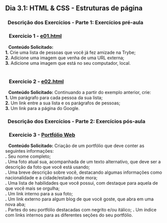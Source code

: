 ## Dia 3.1: HTML & CSS - Estruturas de página

### &nbsp; Descrição dos Exercícios - Parte 1: Exercícios pré-aula


  ### &nbsp;&nbsp; Exercicio 1 - [e01.html](https://github.com/thosijulio/trybe-exercises/blob/exercises/3.1/1.INTRODUCAO/BLOCO_03/DIA_01/e01.html)
  <b>&nbsp;&nbsp;&nbsp;Conteúdo Solicitado:</b> <br> **1.** Crie uma lista de pessoas que você já fez amizade na Trybe;<br>
**2.** Adicione uma imagem que venha de uma URL externa;<br>
**3.** Adicione uma imagem que está no seu computador, local.<br><br>

  ### &nbsp;&nbsp; Exercicio 2 - [e02.html](https://github.com/thosijulio/trybe-exercises/blob/exercises/3.1/1.INTRODUCAO/BLOCO_03/DIA_01/e02.html)
  <b>&nbsp;&nbsp;&nbsp;Conteúdo Solicitado:</b> Continuando a partir do exemplo anterior, crie: <br>
  **1.** Um parágrafo para cada pessoa da sua lista;<br>
  **2.** Um link entre a sua lista e os parágrafos de pessoas;<br>
  **3.** Um link para a página do Google.


### &nbsp; Descrição dos Exercícios - Parte 2: Exercícios pós-aula


  ### &nbsp;&nbsp; Exercicio 3 - [Portfólio Web](https://github.com/thosijulio/thosijulio.github.io/blob/main/index.html)
  <b>&nbsp;&nbsp;&nbsp;Conteúdo Solicitado:</b> Criação de um portfólio que deve conter as seguintes informações:<br>
  **.** Seu nome completo;<br>
  **.** Uma foto atual sua, acompanhada de um texto alternativo, que deve ser a descrição da foto que você está usando;<br>
  **.** Uma breve descrição sobre você, destacando algumas informações como nacionalidade e a cidade/estado onde mora;<br>
  **.** Uma lista de habilidades que você possui, com destaque para aquela de que você mais se orgulha;<br>
  **.** Um link interno para a sua foto;<br>
  **.** Um link externo para algum blog de que você goste, que abra em uma nova aba;<br>
  **.** Partes do seu portfólio destacadas com negrito e/ou itálico; 
  **.** Um índice com links internos para as diferentes seções do seu portfólio. 
